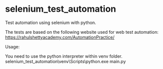 # selenium_test_automation
Test automation using selenium with python.

The tests are based on the following website used for web test automation: https://rahulshettyacademy.com/AutomationPractice/


Usage: 
 
You need to use the python interpreter within venv folder.
  selenium_test_automation\venv\Scripts\python.exe main.py
